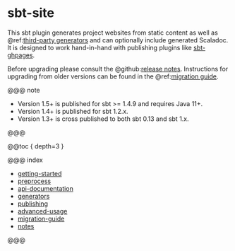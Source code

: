 # sbt-site

This sbt plugin generates project websites from static content as well as @ref:[third-party generators](generators/index.md) and can optionally include generated Scaladoc. It is designed to work hand-in-hand with publishing plugins like [sbt-ghpages].

Before upgrading please consult the @github:[release notes](/notes/). Instructions for upgrading from older versions can be found in the @ref:[migration guide](migration-guide.md).

@@@ note

* Version 1.5+ is published for sbt >= 1.4.9 and requires Java 11+.
* Version 1.4+ is published for sbt 1.2.x.
* Version 1.3+ is cross published to both sbt 0.13 and sbt 1.x.

@@@

@@toc { depth=3 }

@@@ index

 - [getting-started](getting-started.md)
 - [preprocess](preprocess.md)
 - [api-documentation](api-documentation.md)
 - [generators](generators/index.md)
 - [publishing](publishing.md)
 - [advanced-usage](advanced-usage.md)
 - [migration-guide](migration-guide.md)
 - [notes](notes/index.md)

@@@

[sbt-ghpages]: https://github.com/sbt/sbt-ghpages
